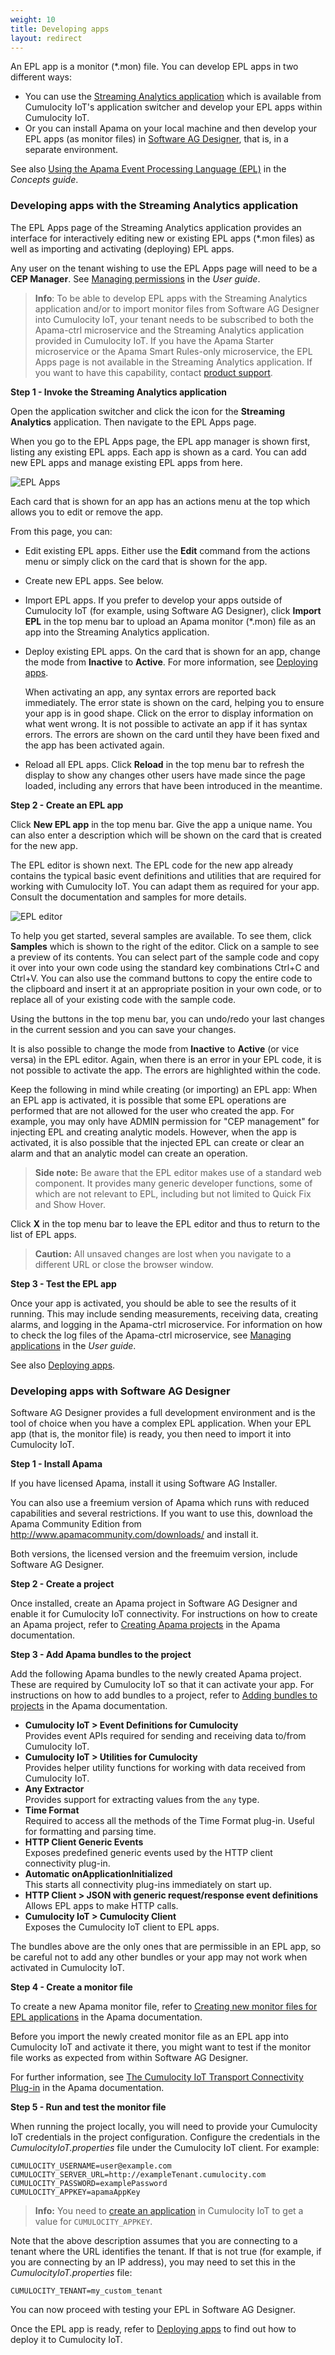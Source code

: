 ```yaml
---
weight: 10
title: Developing apps
layout: redirect
---
```


An EPL app is a monitor (\*.mon) file. You can develop EPL apps in two different ways:

* You can use the [Streaming Analytics application](#apama-epl-apps) which is available from Cumulocity IoT's application switcher and develop your EPL apps within Cumulocity IoT.
* Or you can install Apama on your local machine and then develop your EPL apps (as monitor files) in [Software AG Designer](#sag-designer), that is, in a separate environment.

See also [Using the Apama Event Processing Language (EPL)](/concepts/realtime/#using-epl) in the *Concepts guide*.

### <a name="apama-epl-apps"></a>Developing apps with the Streaming Analytics application

The EPL Apps page of the Streaming Analytics application provides an interface for interactively editing new or existing EPL apps (\*.mon files) as well as importing and activating (deploying) EPL apps. 

Any user on the tenant wishing to use the EPL Apps page will need to be a **CEP Manager**. See [Managing permissions](/users-guide/administration/#managing-permissions) in the *User guide*.

> **Info**: To be able to develop EPL apps with the Streaming Analytics application and/or to import monitor files from Software AG Designer into Cumulocity IoT, your tenant needs to be subscribed to both the Apama-ctrl microservice and the Streaming Analytics application provided in Cumulocity IoT. If you have the Apama Starter microservice or the Apama Smart Rules-only microservice, the EPL Apps page is not available in the Streaming Analytics application. If you want to have this capability, contact [product support](/about-doc/contacting-support). 

**Step 1 - Invoke the Streaming Analytics application**

Open the application switcher and click the icon for the **Streaming Analytics** application. Then navigate to the EPL Apps page.

When you go to the  EPL Apps page, the EPL app manager is shown first, listing any existing EPL apps. Each app is shown as a card. You can add new EPL apps and manage existing EPL apps from here.

![EPL Apps](/images/apama/apama-epl-apps-cards.png)

Each card that is shown for an app has an actions menu at the top which allows you to edit or remove the app.

From this page, you can:

* Edit existing EPL apps. Either use the **Edit** command from the actions menu or simply click on the card that is shown for the app. 

* Create new EPL apps. See below.

* Import EPL apps. If you prefer to develop your apps outside of Cumulocity IoT (for example, using Software AG Designer), click **Import EPL** in the top menu bar to upload an Apama monitor (\*.mon) file as an app into the Streaming Analytics application.

* Deploy existing EPL apps. On the card that is shown for an app, change the mode from **Inactive** to **Active**. For more information, see [Deploying apps](/apama/analytics-introduction/#deploying-apps).

    When activating an app, any syntax errors are reported back immediately. The error state is shown on the card, helping you to ensure your app is in good shape. Click on the error to display information on what went wrong. It is not possible to activate an app if it has syntax errors. The errors are shown on the card until they have been fixed and the app has been activated again.

* Reload all EPL apps. Click **Reload** in the top menu bar to refresh the display to show any changes other users have made since the page loaded, including any errors that have been introduced in the meantime.

**Step 2 - Create an EPL app**

Click **New EPL app** in the top menu bar. Give the app a unique name. You can also enter a description which will be shown on the card that is created for the new app. 

The EPL editor is shown next. The EPL code for the new app already contains the typical basic event definitions and utilities that are required for working with Cumulocity IoT. You can adapt them as required for your app. Consult the documentation and samples for more details.

![EPL editor](/images/apama/apama-epl-apps-editor.png)

To help you get started, several samples are available. To see them, click **Samples** which is shown to the right of the editor. Click on a sample to see a preview of its contents. You can select part of the sample code and copy it over into your own code using the standard key combinations Ctrl+C and Ctrl+V. You can also use the command buttons to copy the entire code to the clipboard and insert it at an appropriate position in your own code, or to replace all of your existing code with the sample code. 

Using the buttons in the top menu bar, you can undo/redo your last changes in the current session and you can save your changes.

It is also possible to change the mode from **Inactive** to **Active** (or vice versa) in the EPL editor. Again, when there is an error in your EPL code, it is not possible to activate the app. The errors are highlighted within the code.

Keep the following in mind while creating (or importing) an EPL app: When an EPL app is activated, it is possible that some EPL operations are performed that are not allowed for the user who created the app. For example, you may only have ADMIN permission for "CEP management" for injecting EPL and creating analytic models. However, when the app is activated, it is also possible that the injected EPL can create or clear an alarm and that an analytic model can create an operation.

> **Side note:** Be aware that the EPL editor makes use of a standard web component. It provides many generic developer functions, some of which are not relevant to EPL, including but not limited to Quick Fix and Show Hover.

Click **X** in the top menu bar to leave the EPL editor and thus to return to the list of EPL apps.

<!--I wanted to use ""/images/apama/apama-epl-apps-exit-button.png", but it looks like it's not possible to define inline images. This is shown in a line of its own. So I'm using the bold X instead.-->

> **Caution:** All unsaved changes are lost when you navigate to a different URL or close the browser window.

**Step 3 - Test the EPL app**

Once your app is activated, you should be able to see the results of it running. This may include sending measurements, receiving data, creating alarms, and logging in the Apama-ctrl microservice. For information on how to check the log files of the Apama-ctrl microservice, see [Managing applications](/users-guide/administration/#managing-applications) in the *User guide*.

See also [Deploying apps](/apama/analytics-introduction/#deploying-apps).

### <a name="sag-designer"></a>Developing apps with Software AG Designer

Software AG Designer provides a full development environment and is the tool of choice when you have a complex EPL application. When your EPL app (that is, the monitor file) is ready, you then need to import it into Cumulocity IoT.

**Step 1 - Install Apama**

If you have licensed Apama, install it using Software AG Installer.

You can also use a freemium version of Apama which runs with reduced capabilities and several restrictions. If you want to use this, download the Apama Community Edition from http://www.apamacommunity.com/downloads/ and install it. 

Both versions, the licensed version and the freemuim version, include Software AG Designer.

**Step 2 - Create a project**

Once installed, create an Apama project in Software AG Designer and enable it for Cumulocity IoT connectivity. For instructions on how to create an Apama project, refer to [Creating Apama projects](https://documentation.softwareag.com/onlinehelp/Rohan/Apama/v10-7/apama10-7/apama-webhelp/index.html#page/apama-webhelp%2FWIZARD_NEW_APAMA_PROJECT.html) in the Apama documentation.

**Step 3 - Add Apama bundles to the project**

Add the following Apama bundles to the newly created Apama project. These are required by Cumulocity IoT so that it can activate your app. For instructions on how to add bundles to a project, refer to [Adding bundles to projects](https://documentation.softwareag.com/onlinehelp/Rohan/Apama/v10-7/apama10-7/apama-webhelp/index.html#page/apama-webhelp%2Fco-UsiApaStu_adding_bundles_to_projects.html) in the Apama documentation.

* **Cumulocity IoT > Event Definitions for Cumulocity** <br>
Provides event APIs required for sending and receiving data to/from Cumulocity IoT.
* **Cumulocity IoT > Utilities for Cumulocity** <br>
Provides helper utility functions for working with data received from Cumulocity IoT.
* **Any Extractor** <br>
Provides support for extracting values from the `any` type.
* **Time Format** <br>
Required to access all the methods of the Time Format plug-in. Useful for formatting and parsing time.
* **HTTP Client Generic Events** <br>
Exposes predefined generic events used by the HTTP client connectivity plug-in.
* **Automatic onApplicationInitialized**<br>
This starts all connectivity plug-ins immediately on start up.
* **HTTP Client > JSON with generic request/response event definitions**<br>Allows EPL apps to make HTTP calls.
* **Cumulocity IoT > Cumulocity Client**<br>Exposes the Cumulocity IoT client to EPL apps.

The bundles above are the only ones that are permissible in an EPL app, so be careful not to add any other bundles or your app may not work when activated in Cumulocity IoT.

**Step 4 - Create a monitor file**

To create a new Apama monitor file, refer to [Creating new monitor files for EPL applications](https://documentation.softwareag.com/onlinehelp/Rohan/Apama/v10-7/apama10-7/apama-webhelp/index.html#page/apama-webhelp%2FWIZARD_NEW_MONITORSCRIPT.html) in the Apama documentation. 

Before you import the newly created monitor file as an EPL app into Cumulocity IoT and activate it there, you might want to test if the monitor file works as expected from within Software AG Designer.

For further information, see [The Cumulocity IoT Transport Connectivity Plug-in](https://documentation.softwareag.com/onlinehelp/Rohan/Apama/v10-7/apama10-7/apama-webhelp/index.html#page/apama-webhelp%2Fco-ConApaAppToExtCom_the_cumulocity_connectivity_plug_in.html) in the Apama documentation.

**Step 5 - Run and test the monitor file**

When running the project locally, you will need to provide your Cumulocity IoT credentials in the project configuration. Configure the credentials in the *CumulocityIoT.properties* file under the Cumulocity IoT client. For example:

```
CUMULOCITY_USERNAME=user@example.com 
CUMULOCITY_SERVER_URL=http://exampleTenant.cumulocity.com 
CUMULOCITY_PASSWORD=examplePassword 
CUMULOCITY_APPKEY=apamaAppKey
```

>**Info:** You need to [create an application](/users-guide/administration#managing-applications) in Cumulocity IoT to get a value for `CUMULOCITY_APPKEY`.

Note that the above description assumes that you are connecting to a tenant where the URL identifies the tenant. If that is not true (for example, if you are connecting by an IP address), you may need to set this in the *CumulocityIoT.properties* file: 

```
CUMULOCITY_TENANT=my_custom_tenant
```

You can now proceed with testing your EPL in Software AG Designer.

Once the EPL app is ready, refer to [Deploying apps](/apama/analytics-introduction/#deploying-apps) to find out how to deploy it to Cumulocity IoT.
